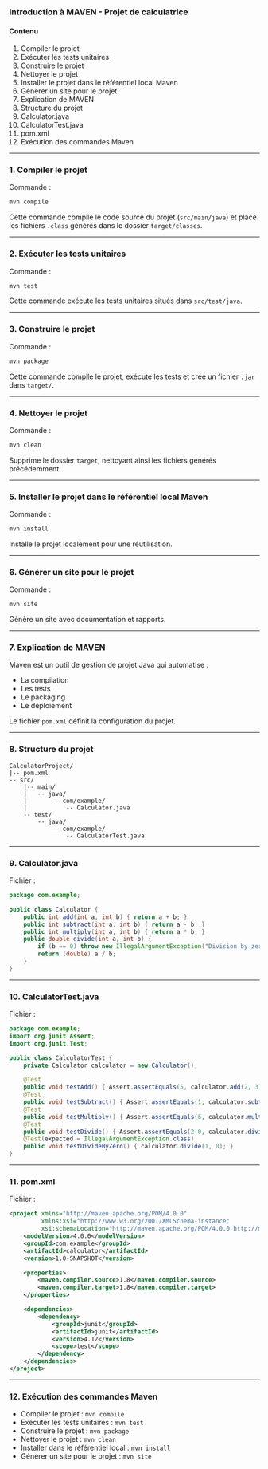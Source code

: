 ### **Introduction à MAVEN - Projet de calculatrice**

#### **Contenu**
1. Compiler le projet  
2. Exécuter les tests unitaires  
3. Construire le projet  
4. Nettoyer le projet  
5. Installer le projet dans le référentiel local Maven  
6. Générer un site pour le projet  
7. Explication de MAVEN  
8. Structure du projet  
9. Calculator.java  
10. CalculatorTest.java  
11. pom.xml  
12. Exécution des commandes Maven  

---

### **1. Compiler le projet**
Commande :
```sh
mvn compile
```
Cette commande compile le code source du projet (`src/main/java`) et place les fichiers `.class` générés dans le dossier `target/classes`.

---

### **2. Exécuter les tests unitaires**
Commande :
```sh
mvn test
```
Cette commande exécute les tests unitaires situés dans `src/test/java`.

---

### **3. Construire le projet**
Commande :
```sh
mvn package
```
Cette commande compile le projet, exécute les tests et crée un fichier `.jar` dans `target/`.

---

### **4. Nettoyer le projet**
Commande :
```sh
mvn clean
```
Supprime le dossier `target`, nettoyant ainsi les fichiers générés précédemment.

---

### **5. Installer le projet dans le référentiel local Maven**
Commande :
```sh
mvn install
```
Installe le projet localement pour une réutilisation.

---

### **6. Générer un site pour le projet**
Commande :
```sh
mvn site
```
Génère un site avec documentation et rapports.

---

### **7. Explication de MAVEN**
Maven est un outil de gestion de projet Java qui automatise :
- La compilation
- Les tests
- Le packaging
- Le déploiement

Le fichier `pom.xml` définit la configuration du projet.

---

### **8. Structure du projet**
```
CalculatorProject/
|-- pom.xml
-- src/
    |-- main/
    |   -- java/
    |       -- com/example/
    |           -- Calculator.java
    -- test/
        -- java/
            -- com/example/
                -- CalculatorTest.java
```

---

### **9. Calculator.java**
Fichier :
```java
package com.example;

public class Calculator {
    public int add(int a, int b) { return a + b; }
    public int subtract(int a, int b) { return a - b; }
    public int multiply(int a, int b) { return a * b; }
    public double divide(int a, int b) {
        if (b == 0) throw new IllegalArgumentException("Division by zero.");
        return (double) a / b;
    }
}
```

---

### **10. CalculatorTest.java**
Fichier :
```java
package com.example;
import org.junit.Assert;
import org.junit.Test;

public class CalculatorTest {
    private Calculator calculator = new Calculator();

    @Test
    public void testAdd() { Assert.assertEquals(5, calculator.add(2, 3)); }
    @Test
    public void testSubtract() { Assert.assertEquals(1, calculator.subtract(3, 2)); }
    @Test
    public void testMultiply() { Assert.assertEquals(6, calculator.multiply(2, 3)); }
    @Test
    public void testDivide() { Assert.assertEquals(2.0, calculator.divide(4, 2), 0); }
    @Test(expected = IllegalArgumentException.class)
    public void testDivideByZero() { calculator.divide(1, 0); }
}
```

---

### **11. pom.xml**
Fichier :
```xml
<project xmlns="http://maven.apache.org/POM/4.0.0"
         xmlns:xsi="http://www.w3.org/2001/XMLSchema-instance"
         xsi:schemaLocation="http://maven.apache.org/POM/4.0.0 http://maven.apache.org/xsd/maven-4.0.0.xsd">
    <modelVersion>4.0.0</modelVersion>
    <groupId>com.example</groupId>
    <artifactId>calculator</artifactId>
    <version>1.0-SNAPSHOT</version>

    <properties>
        <maven.compiler.source>1.8</maven.compiler.source>
        <maven.compiler.target>1.8</maven.compiler.target>
    </properties>

    <dependencies>
        <dependency>
            <groupId>junit</groupId>
            <artifactId>junit</artifactId>
            <version>4.12</version>
            <scope>test</scope>
        </dependency>
    </dependencies>
</project>
```

---

### **12. Exécution des commandes Maven**
- Compiler le projet : `mvn compile`
- Exécuter les tests unitaires : `mvn test`
- Construire le projet : `mvn package`
- Nettoyer le projet : `mvn clean`
- Installer dans le référentiel local : `mvn install`
- Générer un site pour le projet : `mvn site`

